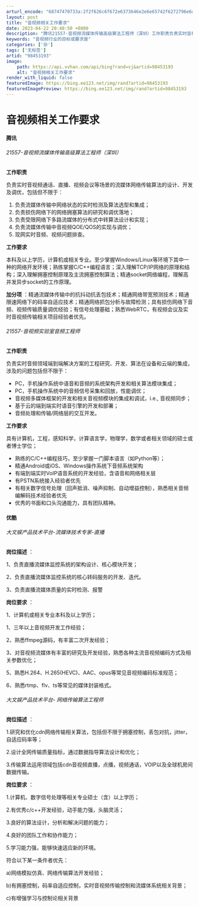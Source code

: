 ```yaml
---
arturl_encode: "68747470733a:2f2f626c6f672e6373646e2e6e65742f6272796e6a69616e67:2f61727469636c652f64657461696c732f3938343533313933"
layout: post
title: "音视频相关工作要求"
date: 2023-04-22 20:40:50 +0800
description: "腾讯21557-音视频流媒体传输高级算法工程师（深圳）工作职责负责实时音视频通话、直播、视频会议等场"
keywords: "音视频行业的目标或要求是"
categories: ['杂']
tags: ['无标签']
artid: "98453193"
image:
    path: https://api.vvhan.com/api/bing?rand=sj&artid=98453193
    alt: "音视频相关工作要求"
render_with_liquid: false
featuredImage: https://bing.ee123.net/img/rand?artid=98453193
featuredImagePreview: https://bing.ee123.net/img/rand?artid=98453193
---
```


# 音视频相关工作要求

#### 腾讯

###### 21557-音视频流媒体传输高级算法工程师（深圳）

**工作职责**
  
负责实时音视频通话、直播、视频会议等场景的流媒体网络传输算法的设计、开发及调优，包括但不限于：

1. 负责流媒体传输中网络状态的实时检测及算法选型和集成；
2. 负责损伤网络下的网络拥塞算法的研究和调优落地；
3. 负责受限网络下多路流媒体的分布式中转算法设计和实现；
4. 负责流媒体传输中音视频QOE/QOS的实现与调优；
5. 现网实时音频、视频问题排查。

**工作要求**
  
本科及以上学历，计算机或相关专业。至少掌握Windows/Linux等环境下其中一种的网络开发环境；熟练掌握C/C++编程语言；深入理解TCP/IP网络的原理和结构；深入理解拥塞控制原理及主流拥塞控制算法；精通socket网络编程，理解高并发异步socket的工作原理。
  
**加分项**
：精通流媒体传输中的抗抖动抗丢包技术；精通网络带宽预测技术；精通限速网络下的码率自适应技术；精通网络抓包分析与故障检测；具有损伤网络下音频、视频传输质量调优经验；有信号处理基础；熟悉WebRTC，有视频会议及实时音视频传输相关项目经验者优先。

###### 21557-音视频实验室音频工程师

**工作职责**
  
负责实时音频领域端到端解决方案的工程研究、开发、算法在设备和云端的集成，涉及的问题包括但不限于：

* PC，手机操作系统中语音和音频的系统架构开发和相关算法模块集成；
* PC，手机操作系统中的音频信号采集和回放，性能调优；
* 音视频多媒体框架的开发和相关音视频模块的集成和调试，i.e., 音视频同步；
* 基于云的端到端实时语音引擎的开发和部署；
* 音频处理和传输/网络层的交互开发。

**工作要求**
  
具有计算机，工程，感知科学，计算语言学，物理学，数学或者相关领域的硕士或者博士学位；

* 熟练的C/C++编程技巧，至少掌握一门脚本语言（如Python等）；
* 精通Android或iOS、Windows操作系统下音频系统架构
* 有端到端实时VoIP语音系统的开发经验，含语音和网络相关层
* 有PSTN系统接入经验者优先
* 有相关数字信号处理（回声抵消、噪声抑制、自动增益控制），熟悉相关音频编解码技术经验者优先
* 优秀的书面和口头沟通能力，具有团队精神。

#### 优酷

###### 大文娱产品技术平台-流媒体技术专家-直播

**岗位描述**
：
  
1、负责直播流媒体监控系统的架构设计、核心模块开发；
  
2、负责直播流媒体监控系统的核心转码服务的开发、迭代。
  
3、负责直播流媒体质量的实时检测、报警
  
**岗位要求**
：
  
1、计算机或相关专业本科及以上学历；
  
1、三年以上音视频开发工作经验；
  
2、熟悉ffmpeg源码，有丰富二次开发经验；
  
3、对音视频流媒体有丰富的研究及开发经验，熟悉各种主流音视频编码方式及相关参数优化；
  
5、熟悉H.264、H.265(HEVC)、AAC、opus等常见音视频编码标准规范；
  
6、熟悉rtmp、flv、ts等常见的媒体封装格式。

###### 大文娱产品技术平台- 网络传输算法工程师

**岗位描述**
：
  
1.研究和优化cdn网络传输相关算法，包括但不限于拥塞控制，丢包对抗，jitter，自适应码率等；
  
2.设计全网传输质量指标，通过数据指导算法设计和优化；
  
3.传输算法运用领域包括cdn音视频直播，点播，视频通话，VOIP以及全球机房间数据传输。
  
**岗位要求**
：
  
1.计算机、数字信号处理等相关专业硕士（含）以上学历；
  
2.有优秀c/c++开发经验，动手能力强，头脑灵活；
  
3.良好的算法设计，分析和解决问题的能力；
  
4.良好的团队工作和协作能力；
  
5.学习能力强，能够快速适应新的环境。

符合以下某一条件者优先：
  
a)网络模拟仿真、网络传输算法开发经验；
  
b)有拥塞控制，码率自适应控制，实时音视频传输控制和流媒体系统相关背景；
  
c)有增强学习与控制论相关背景